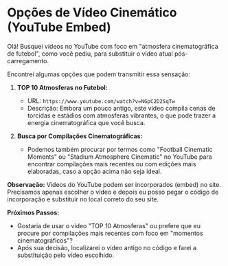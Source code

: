 # Opções de Vídeo Cinemático (YouTube Embed)

Olá! Busquei vídeos no YouTube com foco em "atmosfera cinematográfica de futebol", como você pediu, para substituir o vídeo atual pós-carregamento.

Encontrei algumas opções que podem transmitir essa sensação:

1.  **TOP 10 Atmosferas no Futebol:**
    *   URL: `https://www.youtube.com/watch?v=NGpC2D2SqTw`
    *   Descrição: Embora um pouco antigo, este vídeo compila cenas de torcidas e estádios com atmosferas vibrantes, o que pode trazer a energia cinematográfica que você busca.

2.  **Busca por Compilações Cinematográficas:**
    *   Podemos também procurar por termos como "Football Cinematic Moments" ou "Stadium Atmosphere Cinematic" no YouTube para encontrar compilações mais recentes ou com edições mais elaboradas, caso a opção acima não seja ideal.

**Observação:** Vídeos do YouTube podem ser incorporados (embed) no site. Precisamos apenas escolher o vídeo e depois eu posso pegar o código de incorporação e substituir no local correto do seu site.

**Próximos Passos:**

*   Gostaria de usar o vídeo "TOP 10 Atmosferas" ou prefere que eu procure por compilações mais recentes com foco em "momentos cinematográficos"?
*   Após sua decisão, localizarei o vídeo antigo no código e farei a substituição pelo vídeo escolhido.

